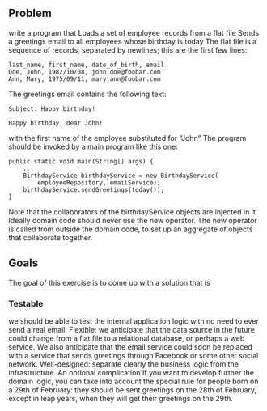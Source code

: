 ## Problem
write a program that Loads a set of employee records from a flat file
Sends a greetings email to all employees whose birthday is today
The flat file is a sequence of records, separated by newlines; this are the first few lines:

```
last_name, first_name, date_of_birth, email
Doe, John, 1982/10/08, john.doe@foobar.com
Ann, Mary, 1975/09/11, mary.ann@foobar.com
```
The greetings email contains the following text:

```
Subject: Happy birthday!

Happy birthday, dear John!
```
with the first name of the employee substituted for “John”
The program should be invoked by a main program like this one:

```
public static void main(String[] args) {
    ...
    BirthdayService birthdayService = new BirthdayService(
        employeeRepository, emailService);
    birthdayService.sendGreetings(today());
}
```
Note that the collaborators of the birthdayService objects are injected in it. Ideally domain code should never use the new operator. The new operator is called from outside the domain code, to set up an aggregate of objects that collaborate together.

## Goals
The goal of this exercise is to come up with a solution that is

### Testable
we should be able to test the internal application logic with no need to ever send a real email.
Flexible: we anticipate that the data source in the future could change from a flat file to a relational database, or perhaps a web service. We also anticipate that the email service could soon be replaced with a service that sends greetings through Facebook or some other social network.
Well-designed: separate clearly the business logic from the infrastructure.
An optional complication
If you want to develop further the domain logic, you can take into account the special rule for people born on a 29th of February: they should be sent greetings on the 28th of February, except in leap years, when they will get their greetings on the 29th.
